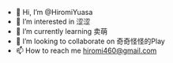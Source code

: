 - 👋 Hi, I’m @HiromiYuasa
- 👀 I’m interested in 涩涩
- 🌱 I’m currently learning 卖萌
- 💞️ I’m looking to collaborate on 奇奇怪怪的Play
- 📫 How to reach me hiromi460@gmail.com

<!---
HiromiYuasa/HiromiYuasa is a ✨ special ✨ repository because its `README.md` (this file) appears on your GitHub profile.
You can click the Preview link to take a look at your changes.
--->

